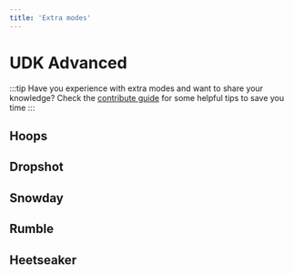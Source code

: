 ```yaml
---
title: 'Extra modes'
---
```

# UDK Advanced

:::tip
Have you experience with extra modes and want to share your knowledge? Check the [contribute guide]() for some helpful tips to save you time
:::

## Hoops <Badge text="not finished" type="warning"/>

## Dropshot <Badge text="not finished" type="warning"/>

## Snowday <Badge text="not finished" type="warning"/>

## Rumble <Badge text="not finished" type="warning"/>

## Heetseaker <Badge text="not finished" type="warning"/>